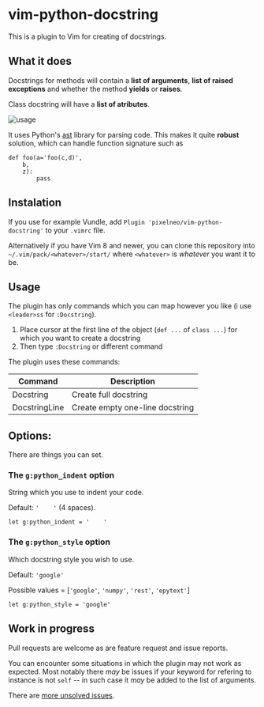 # vim-python-docstring
This is a plugin to Vim for creating of docstrings. 

## What it does
Docstrings for methods will contain a **list of arguments**, **list of raised exceptions** and whether the method **yields** or **raises**.

Class docstring will have a **list of atributes**. 

![usage](https://media.giphy.com/media/SUtkPJMUd75Vm1UIxG/giphy.gif)

It uses Python's [ast](https://docs.python.org/3/library/ast.html) library for parsing code. 
This makes it quite **robust** solution, which can handle function signature such as 

~~~{.python}
def foo(a='foo(c,d)',
    b,
    z):
        pass
~~~


## Instalation
If you use for example Vundle, add `Plugin 'pixelneo/vim-python-docstring'` to your `.vimrc` file.

Alternatively if you have Vim 8 and newer, you can clone this repository into `~/.vim/pack/<whatever>/start/` where `<whatever>` is *whatever* you want it to be.

## Usage
The plugin has only commands which you can map however you like (i use `<leader>ss` for `:Docstring`).

1. Place cursor at the first line of the object (`def ...` of `class ...`) for which you want to create a docstring
2. Then type `:Docstring` or different command

The plugin uses these commands:

| Command       | Description |
|---------------|-------------|
| Docstring     | Create full docstring 
| DocstringLine | Create empty one-line docstring  

## Options:
There are things you can set.

### The `g:python_indent` option
String which you use to indent your code.

Default: `'    '` (4 spaces).

~~~{viml}
let g:python_indent = '    '
~~~

### The `g:python_style` option
Which docstring style you wish to use.

Default: `'google'`

Possible values = [`'google'`, `'numpy'`, `'rest'`, `'epytext'`]

~~~{viml}
let g:python_style = 'google'
~~~

## Work in progress
Pull requests are welcome as are feature request and issue reports.

You can encounter some situations in which the plugin may not work as expected.
Most notably there *may* be issues if your keyword for refering to instance is not `self` -- in such case it *may* be added to the list of arguments.

There are [more unsolved issues](ISSUES.md).

